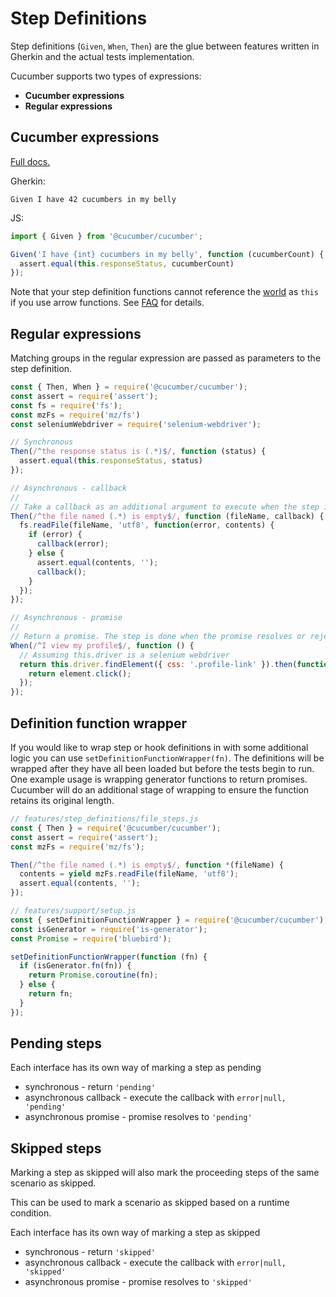 # Step Definitions

Step definitions (`Given`, `When`, `Then`) are the glue between features written in Gherkin and the actual tests implementation.

Cucumber supports two types of expressions:

- **Cucumber expressions**
- **Regular expressions**

## Cucumber expressions

[Full docs.](https://github.com/cucumber/cucumber-expressions#readme)

Gherkin:
```gherkin
Given I have 42 cucumbers in my belly
```

JS:
```js
import { Given } from '@cucumber/cucumber';

Given('I have {int} cucumbers in my belly', function (cucumberCount) {
  assert.equal(this.responseStatus, cucumberCount)
});
```

Note that your step definition functions cannot reference the [world](./world.md) as `this` if you use
arrow functions. See [FAQ](../faq.md) for details.

## Regular expressions

Matching groups in the regular expression are passed as parameters to the step definition.

```javascript
const { Then, When } = require('@cucumber/cucumber');
const assert = require('assert');
const fs = require('fs');
const mzFs = require('mz/fs')
const seleniumWebdriver = require('selenium-webdriver');

// Synchronous
Then(/^the response status is (.*)$/, function (status) {
  assert.equal(this.responseStatus, status)
});

// Asynchronous - callback
//
// Take a callback as an additional argument to execute when the step is done
Then(/^the file named (.*) is empty$/, function (fileName, callback) {
  fs.readFile(fileName, 'utf8', function(error, contents) {
    if (error) {
      callback(error);
    } else {
      assert.equal(contents, '');
      callback();
    }
  });
});

// Asynchronous - promise
//
// Return a promise. The step is done when the promise resolves or rejects
When(/^I view my profile$/, function () {
  // Assuming this.driver is a selenium webdriver
  return this.driver.findElement({ css: '.profile-link' }).then(function(element) {
    return element.click();
  });
});
```


## Definition function wrapper

If you would like to wrap step or hook definitions in with some additional logic you can use `setDefinitionFunctionWrapper(fn)`. The definitions will be wrapped after they have all been loaded but before the tests begin to run. One example usage is wrapping generator functions to return promises. Cucumber will do an additional stage of wrapping to ensure the function retains its original length.

```javascript
// features/step_definitions/file_steps.js
const { Then } = require('@cucumber/cucumber');
const assert = require('assert');
const mzFs = require('mz/fs');

Then(/^the file named (.*) is empty$/, function *(fileName) {
  contents = yield mzFs.readFile(fileName, 'utf8');
  assert.equal(contents, '');
});

// features/support/setup.js
const { setDefinitionFunctionWrapper } = require('@cucumber/cucumber');
const isGenerator = require('is-generator');
const Promise = require('bluebird');

setDefinitionFunctionWrapper(function (fn) {
  if (isGenerator.fn(fn)) {
    return Promise.coroutine(fn);
  } else {
    return fn;
  }
});
```

## Pending steps

Each interface has its own way of marking a step as pending
* synchronous - return `'pending'`
* asynchronous callback - execute the callback with `error|null, 'pending'`
* asynchronous promise - promise resolves to `'pending'`

## Skipped steps

Marking a step as skipped will also mark the proceeding steps of the same scenario as skipped.

This can be used to mark a scenario as skipped based on a runtime condition.

Each interface has its own way of marking a step as skipped
* synchronous - return `'skipped'`
* asynchronous callback - execute the callback with `error|null, 'skipped'`
* asynchronous promise - promise resolves to `'skipped'`
